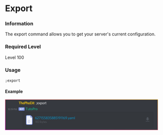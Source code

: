 # Export

### Information

The export command allows you to get your server's current configuration.

### Required Level

Level 100

### Usage

```text
;export
```

#### Example

![](../../.gitbook/assets/discord_2l79mquiaq.png)

